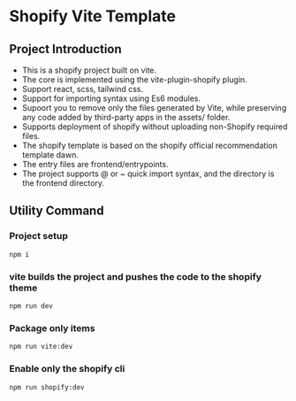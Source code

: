 # Shopify Vite Template

## Project Introduction
- This is a shopify project built on vite.
- The core is implemented using the vite-plugin-shopify plugin.
- Support react, scss, tailwind css.
- Support for importing syntax using Es6 modules.
- Supoort you to remove only the files generated by Vite, while preserving any code added by third-party apps in the assets/ folder.
- Supports deployment of shopify without uploading non-Shopify required files.
- The shopify template is based on the shopify official recommendation template dawn.
- The entry files are frontend/entrypoints.
- The project supports @ or ~ quick import syntax, and the directory is the frontend directory.

## Utility Command

### Project setup
```
npm i
```

### vite builds the project and pushes the code to the shopify theme
```
npm run dev
```

### Package only items
```
npm run vite:dev
```

### Enable only the shopify cli
```
npm run shopify:dev
```
